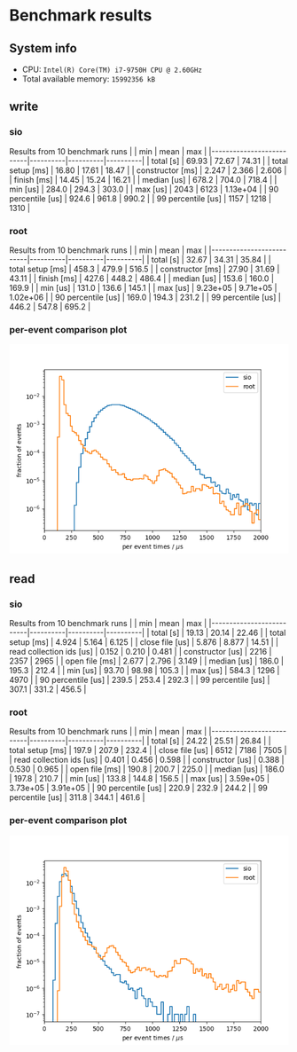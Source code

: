 # Benchmark results
## System info
- CPU: `Intel(R) Core(TM) i7-9750H CPU @ 2.60GHz`
- Total available memory: `15992356 kB`

## write

### sio
Results from 10 benchmark runs
|                          |   min    |   mean   |   max    |
|--------------------------|----------|----------|----------|
| total [s]                |    69.93 |    72.67 |    74.31 |
| total setup [ms]         |    16.80 |    17.61 |    18.47 |
| constructor [ms]         |    2.247 |    2.366 |    2.606 |
| finish [ms]              |    14.45 |    15.24 |    16.21 |
| median [us]              |    678.2 |    704.0 |    718.4 |
| min [us]                 |    284.0 |    294.3 |    303.0 |
| max [us]                 |     2043 |     6123 | 1.13e+04 |
| 90 percentile [us]       |    924.6 |    961.8 |    990.2 |
| 99 percentile [us]       |     1157 |     1218 |     1310 |

### root
Results from 10 benchmark runs
|                          |   min    |   mean   |   max    |
|--------------------------|----------|----------|----------|
| total [s]                |    32.67 |    34.31 |    35.84 |
| total setup [ms]         |    458.3 |    479.9 |    516.5 |
| constructor [ms]         |    27.90 |    31.69 |    43.11 |
| finish [ms]              |    427.6 |    448.2 |    486.4 |
| median [us]              |    153.6 |    160.0 |    169.9 |
| min [us]                 |    131.0 |    136.6 |    145.1 |
| max [us]                 | 9.23e+05 | 9.71e+05 | 1.02e+06 |
| 90 percentile [us]       |    169.0 |    194.3 |    231.2 |
| 99 percentile [us]       |    446.2 |    547.8 |    695.2 |

### per-event comparison plot

![per event distribution for write](per_event_write.png)

## read

### sio
Results from 10 benchmark runs
|                          |   min    |   mean   |   max    |
|--------------------------|----------|----------|----------|
| total [s]                |    19.13 |    20.14 |    22.46 |
| total setup [ms]         |    4.924 |    5.164 |    6.125 |
| close file [us]          |    5.876 |    8.877 |    14.51 |
| read collection ids [us] |    0.152 |    0.210 |    0.481 |
| constructor [us]         |     2216 |     2357 |     2965 |
| open file [ms]           |    2.677 |    2.796 |    3.149 |
| median [us]              |    186.0 |    195.3 |    212.4 |
| min [us]                 |    93.70 |    98.98 |    105.3 |
| max [us]                 |    584.3 |     1296 |     4970 |
| 90 percentile [us]       |    239.5 |    253.4 |    292.3 |
| 99 percentile [us]       |    307.1 |    331.2 |    456.5 |

### root
Results from 10 benchmark runs
|                          |   min    |   mean   |   max    |
|--------------------------|----------|----------|----------|
| total [s]                |    24.22 |    25.51 |    26.84 |
| total setup [ms]         |    197.9 |    207.9 |    232.4 |
| close file [us]          |     6512 |     7186 |     7505 |
| read collection ids [us] |    0.401 |    0.456 |    0.598 |
| constructor [us]         |    0.388 |    0.530 |    0.965 |
| open file [ms]           |    190.8 |    200.7 |    225.0 |
| median [us]              |    186.0 |    197.8 |    210.7 |
| min [us]                 |    133.8 |    144.8 |    156.5 |
| max [us]                 | 3.59e+05 | 3.73e+05 | 3.91e+05 |
| 90 percentile [us]       |    220.9 |    232.9 |    244.2 |
| 99 percentile [us]       |    311.8 |    344.1 |    461.6 |

### per-event comparison plot

![per event distribution for read](per_event_read.png)
